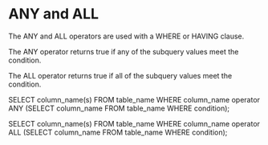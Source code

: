 # ANY and ALL
The ANY and ALL operators are used with a WHERE or HAVING clause.

The ANY operator returns true if any of the subquery values meet the condition.

The ALL operator returns true if all of the subquery values meet the condition.


SELECT column_name(s)
FROM table_name
WHERE column_name operator ANY
(SELECT column_name FROM table_name WHERE condition);

SELECT column_name(s)
FROM table_name
WHERE column_name operator ALL
(SELECT column_name FROM table_name WHERE condition);